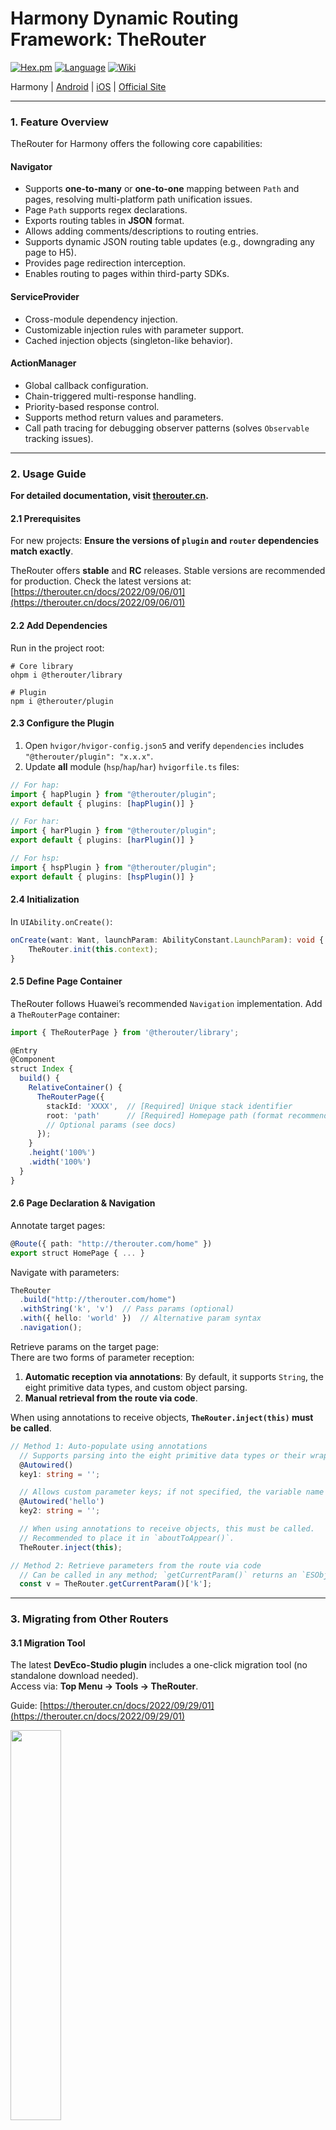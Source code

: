# Harmony Dynamic Routing Framework: TheRouter

[![Hex.pm](https://img.shields.io/hexpm/l/plug.svg)](https://www.apache.org/licenses/LICENSE-2.0)
[![Language](https://img.shields.io/badge/Language-ArkTS-green)](https://kotlinlang.org/)
[![Wiki](https://img.shields.io/badge/Wiki-open-green)](https://therouter.cn/harmony)

Harmony | [Android](https://github.com/HuolalaTech/hll-wp-therouter-android) | [iOS](https://github.com/HuolalaTech/hll-wp-therouter-ios) | [Official Site](https://therouter.cn)

---

### 1. Feature Overview

TheRouter for Harmony offers the following core capabilities:

#### **Navigator**
- Supports **one-to-many** or **one-to-one** mapping between `Path` and pages, resolving multi-platform path unification issues.
- Page `Path` supports regex declarations.
- Exports routing tables in **JSON** format.
- Allows adding comments/descriptions to routing entries.
- Supports dynamic JSON routing table updates (e.g., downgrading any page to H5).
- Provides page redirection interception.
- Enables routing to pages within third-party SDKs.

#### **ServiceProvider**
- Cross-module dependency injection.
- Customizable injection rules with parameter support.
- Cached injection objects (singleton-like behavior).

#### **ActionManager**
- Global callback configuration.
- Chain-triggered multi-response handling.
- Priority-based response control.
- Supports method return values and parameters.
- Call path tracing for debugging observer patterns (solves `Observable` tracking issues).

---

### 2. Usage Guide

**For detailed documentation, visit [therouter.cn](https://therouter.cn/harmony).**

#### 2.1 Prerequisites
For new projects: **Ensure the versions of `plugin` and `router` dependencies match exactly**.

TheRouter offers **stable** and **RC** releases. Stable versions are recommended for production. Check the latest versions at:  
[https://therouter.cn/docs/2022/09/06/01](https://therouter.cn/docs/2022/09/06/01)

#### 2.2 Add Dependencies
Run in the project root:

```shell  
# Core library  
ohpm i @therouter/library  

# Plugin  
npm i @therouter/plugin  
```  

#### 2.3 Configure the Plugin
1. Open `hvigor/hvigor-config.json5` and verify `dependencies` includes `"@therouter/plugin": "x.x.x"`.
2. Update **all** module (`hsp`/`hap`/`har`) `hvigorfile.ts` files:

```typescript  
// For hap:  
import { hapPlugin } from "@therouter/plugin";  
export default { plugins: [hapPlugin()] }  

// For har:  
import { harPlugin } from "@therouter/plugin";  
export default { plugins: [harPlugin()] }  

// For hsp:  
import { hspPlugin } from "@therouter/plugin";  
export default { plugins: [hspPlugin()] }  
```  

#### 2.4 Initialization
In `UIAbility.onCreate()`:

```typescript  
onCreate(want: Want, launchParam: AbilityConstant.LaunchParam): void {  
    TheRouter.init(this.context);  
}  
```  

#### 2.5 Define Page Container
TheRouter follows Huawei’s recommended `Navigation` implementation. Add a `TheRouterPage` container:

```typescript  
import { TheRouterPage } from '@therouter/library';  

@Entry  
@Component  
struct Index {  
  build() {  
    RelativeContainer() {  
      TheRouterPage({  
        stackId: 'XXXX',  // [Required] Unique stack identifier  
        root: 'path'      // [Required] Homepage path (format recommended)  
        // Optional params (see docs)  
      });  
    }  
    .height('100%')  
    .width('100%')  
  }  
}  
```  

#### 2.6 Page Declaration & Navigation
Annotate target pages:

```typescript  
@Route({ path: "http://therouter.com/home" })  
export struct HomePage { ... }  
```  

Navigate with parameters:

```typescript  
TheRouter  
  .build("http://therouter.com/home")  
  .withString('k', 'v')  // Pass params (optional)  
  .with({ hello: 'world' })  // Alternative param syntax  
  .navigation();  
```  

Retrieve params on the target page:  
There are two forms of parameter reception:  

1. **Automatic reception via annotations**: By default, it supports `String`, the eight primitive data types, and custom object parsing.
2. **Manual retrieval from the route via code**.

When using annotations to receive objects, **`TheRouter.inject(this)` must be called**.

```typescript  
// Method 1: Auto-populate using annotations  
  // Supports parsing into the eight primitive data types or their wrapper classes  
  @Autowired()  
  key1: string = '';  

  // Allows custom parameter keys; if not specified, the variable name is used as the key  
  @Autowired('hello')  
  key2: string = '';  

  // When using annotations to receive objects, this must be called.  
  // Recommended to place it in `aboutToAppear()`.  
  TheRouter.inject(this);  

// Method 2: Retrieve parameters from the route via code  
  // Can be called in any method; `getCurrentParam()` returns an `ESObject`  
  const v = TheRouter.getCurrentParam()['k'];  
```

---

### 3. Migrating from Other Routers

#### 3.1 Migration Tool
The latest **DevEco-Studio plugin** includes a one-click migration tool (no standalone download needed).  
Access via: **Top Menu → Tools → TheRouter**.

Guide: [https://therouter.cn/docs/2022/09/29/01](https://therouter.cn/docs/2022/09/29/01)

<img src="https://cdn.kymjs.com:8843/therouter_assets/img/image/TheRouterIdeaPlugin11.png" width="40%" />  

#### 3.2 Navigation Shortcuts
With the plugin installed:
- Click the **green arrow** next to `TheRouter.build(path)` or `@Route` annotations to jump to definitions/usages.
- For multi-path targets, a selection dialog will appear.

**Latest version shows class names and line numbers for clarity.**

<img src="https://cdn.kymjs.com:8843/therouter_assets/img/image/TheRouterIdeaPlugin1.jpg" class="blog-img">  

#### 3.3 Feature Comparison

| Feature | TheRouter | HMRouter | Navigation |  
|---------|-----------|----------|------------|  
| Cross-platform consistency (Android/iOS/Harmony) | ✔️ | ✖️ | ✖️ |  
| Annotation-based routing | ✔️ | ✔️ | ✖️ |  
| Regex path support | ✔️ | ✔️ | ✖️ |  
| Interceptors | ✔️ (4 types) | ✔️ | ✖️ |  
| Exportable routing tables (with comments) | ✔️ | ✔️ | ✖️ |  
| Cross-module calls | ✔️ | ✔️ | ✖️ |  
| Dynamic route modification | ✔️ | ✖️ | ✔️ (limited) |  
| Remote routing table updates | ✔️ | ✖️ | ✖️ |  
| Multi-path → single page | ✔️ | ✖️ | ✖️ |  
| Open third-party SDK pages | ✔️ | ✖️ | ✖️ |  

---

### 4. Build & Debug

#### 4.1 Project Structure

```  
TheRouter  
  ├─entry          // Demo  
  ├─business_a     // Modular demo module  
  ├─business_b  
  ├─base           // Base module demo  
  ├─plugin         // Hvigor plugin source  
  └─therouter      // Core library  
```  

---

### 5. Changelog

See [Releases](https://github.com/HuolalaTech/hll-wp-therouter-harmony/releases).

---

### 6. Author

<img src="https://github.com/HuolalaTech/hll-wp-therouter-android/wiki/uploads/image/hll.png" width="40%" alt="HUOLALA Tech" />  

Join the **TheRouter WeChat Group**:  
*If the QR code expires, add WeChat: `kymjs123`*

<img src="https://cdn.kymjs.com:8843/therouter_assets/img/therouter_wx_group.png" width="40%" alt="TheRouter WeChat Group" />  

---

### 7. License

TheRouter is licensed under **Apache 2.0**: [LICENSE](https://github.com/HuolalaTech/hll-wp-therouter-android/blob/master/LICENSE).

--- 

Let me know if you'd like any refinements!